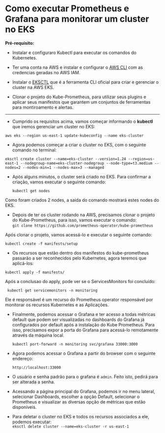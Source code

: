 # Como executar Prometheus e Grafana para monitorar um cluster no EKS   


**Pré-requisito:**  

* Instalar e configuraro Kubectl para executar os comandos do Kubernetes.   

* Ter uma conta na AWS e instalar e configurar o [AWS CLI](https://docs.aws.amazon.com/cli/latest/userguide/getting-started-install.html) com as credencias geradas no AWS IAM.  

* Instalar o [EKSCTL](https://eksctl.io/) que é a ferramenta CLI oficial para criar e gerenciar o cluster na AWS EKS. 

* Clonar o projeto do Kube-Prometheus, para utilizar seus plugins e aplicar seus manifestos que garantem um  conjuntos de ferramentas para montiroamento e alertas.    
***   

* Cumprido os requisitos acima, vamos começar informando o **kubectl** que iremos gerenciar um cluster no EKS:  

```
aws eks --region us-east-1 update-kubeconfig --name eks-cluster
```

* Agora podemos começar a criar o cluster no EKS, com o seguinte comando no terminal:  

```
eksctl create cluster --name=eks-cluster --version=1.24 --region=us-east-1 --nodegroup-name=eks-cluster-nodegroup --node-type=t3.medium --nodes=2 --nodes-min=1 --nodes-max=3 --managed
```   

* Após alguns minutos, o cluster será criado no EKS.  Para confirmar a criação, vamos executar o seguinte comando:  

    `kubectl get nodes`   

Como foram criados 2 nodes, a saída do comando mostrará estes nodes do EKS.   

* Depois de ter os cluster rodando na AWS, precisamos clonar o projeto do Kube-Prometheus, para isso, vamos executar o comando:   
`git clone https://github.com/prometheus-operator/kube-prometheus`    

Após clonar o projeto, vamos acessá-lo e executar o seguinte comando:   

`kubectl create -f manifests/setup`  

* Os recursos que estão dentro dos manifestos do kube-prometheus passarão a ser reconhecidos pelo Kubernetes, agora teremos que aplicá-los:   

`kubectl apply -f manifests/`   

Após a conclusao do apply, pode ver se o ServicesMonitors foi concluído:   

` kubectl get servicemonitors -n monitoring`   

Ele é responsável é um recurso do Prometheus operator responsável por monitorar os recursos Kubernetes e as Aplicações.    


* Finalmente, podemos acessar o Grafana e ter acesso a todas métricas default que podem ser visualizadas no dashboards do Grafana já configurados por default após a instalação do Kube Prometheus. Para isso, precisamos expor a porta do Grafana para acessá-lo remotamente através da máquina local.   

  `kubectl port-forward -n monitoring svc/grafana 33000:3000`   

* Agora podemos acessar o Grafana a partir do browser com o seguinte endereço:  

  `http://localhost:33000`   

* O usuário e senha padrão para o grafana é `admin`. Feito isto, pedirá para ser alterada a senha.    

* Acessando a página principal do Grafana, podemos ir no menu lateral, selecionar Dashboards, escolher a opção Default, selecionar o Prometheus e visualizar as diversas opção de métricas que estão disponíveis.    

* Para deletar o cluster no EKS e todos os recursos associados a ele, podemos executar:  
`eksctl delete cluster --name=eks-cluster -r us-east-1`     

